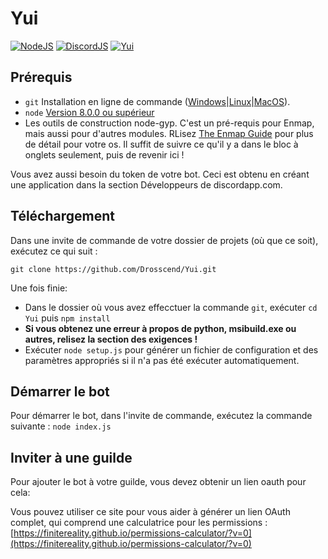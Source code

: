 # Yui
[![NodeJS](https://img.shields.io/badge/node.js-10.16.0-greenBright.svg)](https://nodejs.org/)
[![DiscordJS](https://img.shields.io/badge/discord.js-11.4.2-greenBright.svg)](https://discord.js.org/#/)
[![Yui](https://img.shields.io/badge/Yui-0.0.2--dev-greenBright.svg)](https://github.com/Drosscend/Yui)

## Prérequis

- `git` Installation en ligne de commande ([Windows](https://git-scm.com/download/win)|[Linux](https://git-scm.com/book/en/v2/Getting-Started-Installing-Git)|[MacOS](https://git-scm.com/download/mac)).
- `node` [Version 8.0.0 ou supérieur](https://nodejs.org)
- Les outils de construction node-gyp. C'est un pré-requis pour Enmap, mais aussi pour d'autres modules. RLisez [The Enmap Guide](https://enmap.evie.codes/install#pre-requisites) pour plus de détail pour votre os. Il suffit de suivre ce qu'il y a dans le bloc à onglets seulement, puis de revenir ici !

Vous avez aussi besoin du token de votre bot. Ceci est obtenu en créant une application dans
la section Développeurs de discordapp.com.

## Téléchargement

Dans une invite de commande de votre dossier de projets (où que ce soit), exécutez ce qui suit :

`git clone https://github.com/Drosscend/Yui.git`

Une fois finie: 

- Dans le dossier où vous avez effecctuer la commande `git`, exécuter `cd Yui` puis `npm install`
- **Si vous obtenez une erreur à propos de python, msibuild.exe ou autres, relisez la section des exigences !**
- Exécuter `node setup.js` pour générer un fichier de configuration et des paramètres appropriés si il n'a pas été exécuter automatiquement.

## Démarrer le bot

Pour démarrer le bot, dans l'invite de commande, exécutez la commande suivante :
`node index.js`

## Inviter à une guilde

Pour ajouter le bot à votre guilde, vous devez obtenir un lien oauth pour cela:

Vous pouvez utiliser ce site pour vous aider à générer un lien OAuth complet, qui comprend une calculatrice pour les permissions :
[https://finitereality.github.io/permissions-calculator/?v=0](https://finitereality.github.io/permissions-calculator/?v=0)
